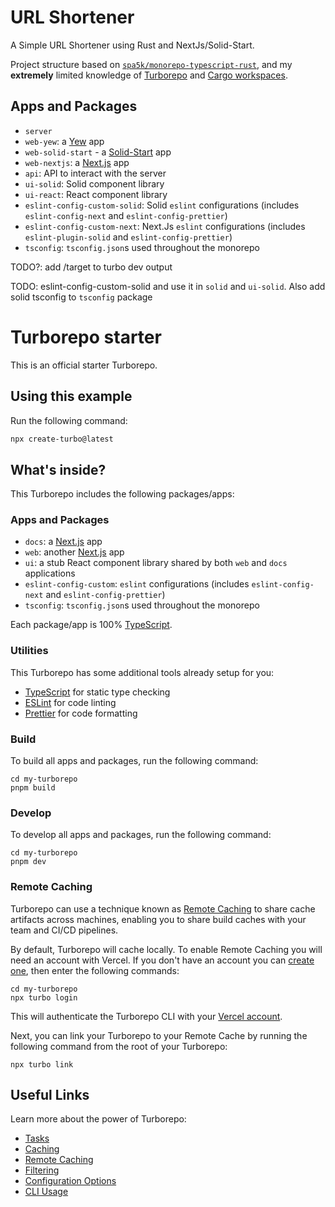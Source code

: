 # URL Shortener

A Simple URL Shortener using Rust and NextJs/Solid-Start.

Project structure based on [`spa5k/monorepo-typescript-rust`](https://github.com/spa5k/monorepo-typescript-rust), and my **extremely**
limited knowledge of [Turborepo](https://turbo.build/repo) and
[Cargo workspaces](https://doc.rust-lang.org/book/ch14-03-cargo-workspaces.html).

## Apps and Packages

- `server`
- `web-yew`: a [Yew](https://yew.rs/) app
- `web-solid-start` - a [Solid-Start](https://start.solidjs.com/) app
- `web-nextjs`: a [Next.js](https://nextjs.org/) app
- `api`: API to interact with the server
- `ui-solid`: Solid component library
- `ui-react`: React component library
- `eslint-config-custom-solid`: Solid `eslint` configurations (includes `eslint-config-next` and `eslint-config-prettier`)
- `eslint-config-custom-next`: Next.Js `eslint` configurations (includes `eslint-plugin-solid` and `eslint-config-prettier`)
- `tsconfig`: `tsconfig.json`s used throughout the monorepo


TODO?: add /target to turbo dev output

TODO: eslint-config-custom-solid and use it in `solid` and `ui-solid`. Also add solid tsconfig to `tsconfig` package


# Turborepo starter

This is an official starter Turborepo.

## Using this example

Run the following command:

```sh
npx create-turbo@latest
```

## What's inside?

This Turborepo includes the following packages/apps:

### Apps and Packages

- `docs`: a [Next.js](https://nextjs.org/) app
- `web`: another [Next.js](https://nextjs.org/) app
- `ui`: a stub React component library shared by both `web` and `docs` applications
- `eslint-config-custom`: `eslint` configurations (includes `eslint-config-next` and `eslint-config-prettier`)
- `tsconfig`: `tsconfig.json`s used throughout the monorepo

Each package/app is 100% [TypeScript](https://www.typescriptlang.org/).

### Utilities

This Turborepo has some additional tools already setup for you:

- [TypeScript](https://www.typescriptlang.org/) for static type checking
- [ESLint](https://eslint.org/) for code linting
- [Prettier](https://prettier.io) for code formatting

### Build

To build all apps and packages, run the following command:

```
cd my-turborepo
pnpm build
```

### Develop

To develop all apps and packages, run the following command:

```
cd my-turborepo
pnpm dev
```

### Remote Caching

Turborepo can use a technique known as [Remote Caching](https://turbo.build/repo/docs/core-concepts/remote-caching) to share cache artifacts across machines, enabling you to share build caches with your team and CI/CD pipelines.

By default, Turborepo will cache locally. To enable Remote Caching you will need an account with Vercel. If you don't have an account you can [create one](https://vercel.com/signup), then enter the following commands:

```
cd my-turborepo
npx turbo login
```

This will authenticate the Turborepo CLI with your [Vercel account](https://vercel.com/docs/concepts/personal-accounts/overview).

Next, you can link your Turborepo to your Remote Cache by running the following command from the root of your Turborepo:

```
npx turbo link
```

## Useful Links

Learn more about the power of Turborepo:

- [Tasks](https://turbo.build/repo/docs/core-concepts/monorepos/running-tasks)
- [Caching](https://turbo.build/repo/docs/core-concepts/caching)
- [Remote Caching](https://turbo.build/repo/docs/core-concepts/remote-caching)
- [Filtering](https://turbo.build/repo/docs/core-concepts/monorepos/filtering)
- [Configuration Options](https://turbo.build/repo/docs/reference/configuration)
- [CLI Usage](https://turbo.build/repo/docs/reference/command-line-reference)
